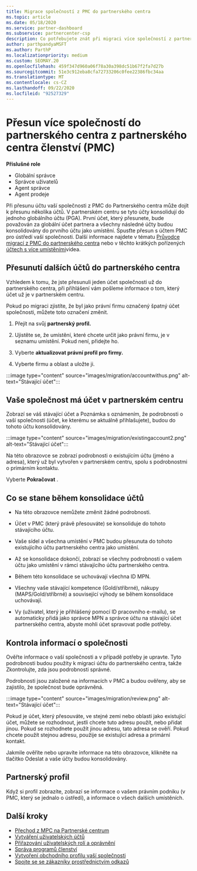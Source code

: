 ```yaml
---
title: Migrace společností z PMC do partnerského centra
ms.topic: article
ms.date: 05/18/2020
ms.service: partner-dashboard
ms.subservice: partnercenter-csp
description: Co potřebujete znát při migraci více společností z partnerského centra pro členství (PMC) do partnerského centra a jejich konsolidace na globální účet partnera.
author: parthpandyaMSFT
ms.author: ParthP
ms.localizationpriority: medium
ms.custom: SEOMAY.20
ms.openlocfilehash: 459f347d960a06f78a30a398dc51b67f2fa7d27b
ms.sourcegitcommit: 51e3c912eba8cfa72733206c0fee22386fbc34aa
ms.translationtype: MT
ms.contentlocale: cs-CZ
ms.lasthandoff: 09/22/2020
ms.locfileid: "92527329"
---
```

# <a name="moving-multiple-companies-to-partner-center-from-partner-membership-center-pmc"></a>Přesun více společností do partnerského centra z partnerského centra členství (PMC)

**Příslušné role**

- Globální správce
- Správce uživatelů
- Agent správce
- Agent prodeje

Při přesunu účtu vaší společnosti z PMC do Partnerského centra může dojít k přesunu několika účtů. V partnerském centru se tyto účty konsolidují do jednoho globálního účtu (PGA). První účet, který přesunete, bude považován za globální účet partnera a všechny následné účty budou konsolidovány do prvního účtu jako umístění. Spusťte přesun s účtem PMC pro ústředí vaší společnosti. Další informace najdete v tématu [Průvodce migrací z PMC do partnerského centra](guide-to-migration.md) nebo v těchto krátkých pořízených [účtech s více umístěními](https://vimeo.com/290335248)videa.

## <a name="move-your-additional-accounts-into-partner-center"></a>Přesunutí dalších účtů do partnerského centra

Vzhledem k tomu, že jste přesunuli jeden účet společnosti už do partnerského centra, při přihlášení vám pošleme informace o tom, který účet už je v partnerském centru.

Pokud po migraci zjistíte, že byl jako právní firmu označený špatný účet společnosti, můžete toto označení změnit.

1. Přejít na svůj **partnerský profil.**

2. Ujistěte se, že umístění, které chcete určit jako právní firmu, je v seznamu umístění. Pokud není, přidejte ho.

3. Vyberte **aktualizovat právní profil pro firmy.**

4. Vyberte firmu a oblast a uložte ji.

:::image type="content" source="images/migration/accountwithus.png" alt-text="Stávající účet":::

## <a name="your-company-has-an-account-in-partner-center"></a>Vaše společnost má účet v partnerském centru

Zobrazí se váš stávající účet a Poznámka s oznámením, že podrobnosti o vaší společnosti (účet, ke kterému se aktuálně přihlašujete), budou do tohoto účtu konsolidovány.

:::image type="content" source="images/migration/existingaccount2.png" alt-text="Stávající účet":::

Na této obrazovce se zobrazí podrobnosti o existujícím účtu (jméno a adresa), který už byl vytvořen v partnerském centru, spolu s podrobnostmi o primárním kontaktu.

Vyberte **Pokračovat** .

## <a name="what-happens-during-consolidation-of-accounts"></a>Co se stane během konsolidace účtů

- Na této obrazovce nemůžete změnit žádné podrobnosti.

- Účet v PMC (který právě přesouváte) se konsoliduje do tohoto stávajícího účtu.

- Vaše sídel a všechna umístění v PMC budou přesunuta do tohoto existujícího účtu partnerského centra jako umístění.

- Až se konsolidace dokončí, zobrazí se všechny podrobnosti o vašem účtu jako umístění v rámci stávajícího účtu partnerského centra.

- Během této konsolidace se uchovávají všechna ID MPN.

- Všechny vaše stávající kompetence (Gold/stříbrné), nákupy (MAPS/Gold/stříbrné) a související výhody se během konsolidace uchovávají.

- Vy (uživatel, který je přihlášený pomocí ID pracovního e-mailu), se automaticky přidá jako správce MPN a správce účtu na stávající účet partnerského centra, abyste mohli účet spravovat podle potřeby.

## <a name="review-your-company-information"></a>Kontrola informací o společnosti

Ověřte informace o vaší společnosti a v případě potřeby je upravte.  Tyto podrobnosti budou použity k migraci účtu do partnerského centra, takže Zkontrolujte, zda jsou podrobnosti správné.

Podrobnosti jsou založené na informacích v PMC a budou ověřeny, aby se zajistilo, že společnost bude oprávněná.


:::image type="content" source="images/migration/review.png" alt-text="Stávající účet":::

Pokud je účet, který přesouváte, ve stejné zemi nebo oblasti jako existující účet, můžete se rozhodnout, jestli chcete tuto adresu použít, nebo přidat jinou. Pokud se rozhodnete použít jinou adresu, tato adresa se ověří. Pokud chcete použít stejnou adresu, použije se existující adresa a primární kontakt.

Jakmile ověříte nebo upravíte informace na této obrazovce, klikněte na tlačítko Odeslat a vaše účty budou konsolidovány.

## <a name="partner-profile"></a>Partnerský profil

Když si profil zobrazíte, zobrazí se informace o vašem právním podniku (v PMC, který se jednalo o ústředí), a informace o všech dalších umístěních.

## <a name="next-steps"></a>Další kroky

- [Přechod z MPC na Partnerské centrum](move-pmc-pc-map.md)
- [Vytváření uživatelských účtů](create-user-accounts-and-set-permissions.md)
- [Přiřazování uživatelských rolí a oprávnění](permissions-overview.md)
- [Správa programů členství](renew-mpn-offers.md)
- [Vytvoření obchodního profilu vaší společnosti](create-a-marketing-profile.md)
- [Spojte se se zákazníky prostřednictvím odkazů](manage-leads.md)
